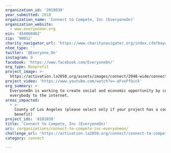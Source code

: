 ```yaml
---
organization_id: '2018030'
year_submitted: 2018
organization_name: 'Connect to Compete, Inc (EveryoneOn)'
organization_website:
  - www.everyoneon.org
ein: '454868462'
zip: '90012'
charity_navigator_url: 'https://www.charitynavigator.org/index.cfm?bay=search.profile&ein=454868462'
ntee_type: ''
twitter: '@Everyone_On'
instagram: 0
facebook: 'https://www.facebook.com/EveryoneOn/'
org_type: Nonprofit
project_image: >-
  https://activation.la2050.org/assets/images/connect/2048-wide/connect-to-compete-inc-everyoneon.jpg
project_video: 'https://www.youtube.com/watch?v=-aFvxFfQick'
org_summary: >-
  EveryoneOn is working to create social and economic opportunity by connecting
  everybody to the internet.
areas_impacted:
  - >-
    County of Los Angeles (please select only if your project has a countywide
    benefit)
project_ids: '8102030'
title: 'Connect to Compete, Inc (EveryoneOn)'
uri: /organizations/connect-to-compete-inc-everyoneon/
challenge_url: 'https://activation.la2050.org/connect/connect-to-compete-inc-everyoneon/'
category: connect

---
```

